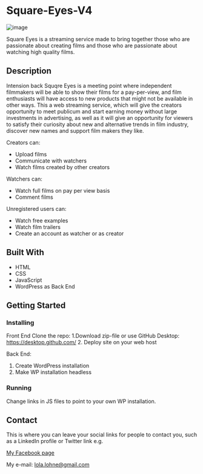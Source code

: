 # Square-Eyes-V4

![image](https://user-images.githubusercontent.com/6870389/194706366-49fa9c3e-7402-4b0c-8867-d79b4b5ae45e.png)


Square Eyes is a streaming service made to bring together those who are passionate about creating films and those who are passionate about watching high quality films.

## Description

Intension back Squqre Eyes is a meeting point where independent filmmakers will be able to show their films for a pay-per-view, and film enthusiasts will have access to new products that might not be available in other ways. This a web streaming service, which will give the creators opportunity to meet publicum and start earning money without large investments in advertising, as well as it will give an opportunity for viewers to satisfy their curiosity about new and alternative trends in film industry, discover new names and support film makers they like.

Creators can:

- Upload films
- Communicate with watchers
- Watch films created by other creators

Watchers can:
- Watch full films on pay per view basis
- Comment films

Unregistered users can:

- Watch free examples
- Watch film trailers
- Create an account as watcher or as creator


## Built With
- HTML
- CSS
- JavaScript
- WordPress as Back End

## Getting Started

### Installing

Front End
Clone the repo:
1.Download zip-file or use GitHub Desktop: https://desktop.github.com/
2. Deploy site on your web host

Back End:
1. Create WordPress installation 
2. Make WP installation headless
 


### Running

Change links in JS files to point to your own WP installation. 

## Contact

This is where you can leave your social links for people to contact you, such as a LinkedIn profile or Twitter link e.g.

[My Facebook page](https://www.facebook.com/lola.lohne)

My e-mail: lola.lohne@gmail.com


